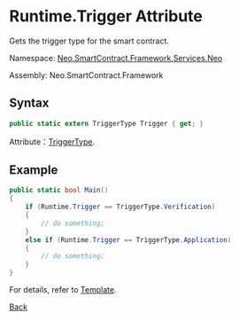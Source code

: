 # Runtime.Trigger Attribute

Gets the trigger type for the smart contract. 

Namespace: [Neo.SmartContract.Framework.Services.Neo](../../neo.md)

Assembly: Neo.SmartContract.Framework

## Syntax

```c#
public static extern TriggerType Trigger { get; }
```

Attribute：[TriggerType](../TriggerType.md).

## Example

```c#
public static bool Main()
{
    if (Runtime.Trigger == TriggerType.Verification)
    {
        // do something;
    }
    else if (Runtime.Trigger == TriggerType.Application)
    {
        // do something;
    }
}
```

For details, refer to [Template](https://github.com/neo-project/examples/blob/master/csharp/ICO_Template/ICO_Template.cs).



[Back](../Runtime.md)
